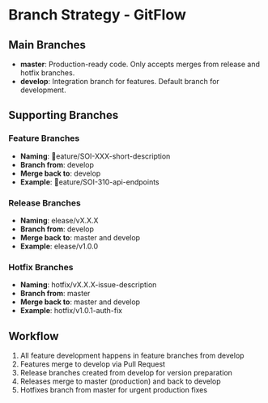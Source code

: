 ﻿# Branch Strategy - GitFlow

## Main Branches
- **master**: Production-ready code. Only accepts merges from release and hotfix branches.
- **develop**: Integration branch for features. Default branch for development.

## Supporting Branches

### Feature Branches
- **Naming**: eature/SOI-XXX-short-description
- **Branch from**: develop
- **Merge back to**: develop
- **Example**: eature/SOI-310-api-endpoints

### Release Branches  
- **Naming**: elease/vX.X.X
- **Branch from**: develop
- **Merge back to**: master and develop
- **Example**: elease/v1.0.0

### Hotfix Branches
- **Naming**: hotfix/vX.X.X-issue-description
- **Branch from**: master
- **Merge back to**: master and develop
- **Example**: hotfix/v1.0.1-auth-fix

## Workflow
1. All feature development happens in feature branches from develop
2. Features merge to develop via Pull Request
3. Release branches created from develop for version preparation
4. Releases merge to master (production) and back to develop
5. Hotfixes branch from master for urgent production fixes
